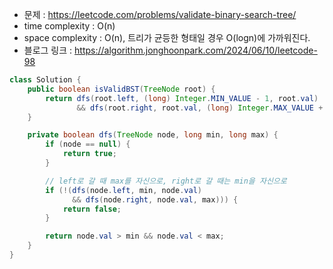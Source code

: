 - 문제 : https://leetcode.com/problems/validate-binary-search-tree/
- time complexity : O(n)
- space complexity : O(n), 트리가 균등한 형태일 경우 O(logn)에 가까워진다.
- 블로그 링크 : https://algorithm.jonghoonpark.com/2024/06/10/leetcode-98

```java
class Solution {
    public boolean isValidBST(TreeNode root) {
        return dfs(root.left, (long) Integer.MIN_VALUE - 1, root.val)
               && dfs(root.right, root.val, (long) Integer.MAX_VALUE + 1);
    }

    private boolean dfs(TreeNode node, long min, long max) {
        if (node == null) {
            return true;
        }

        // left로 갈 때 max를 자신으로, right로 갈 때는 min을 자신으로
        if (!(dfs(node.left, min, node.val)
              && dfs(node.right, node.val, max))) {
            return false;
        }

        return node.val > min && node.val < max;
    }
}
```
